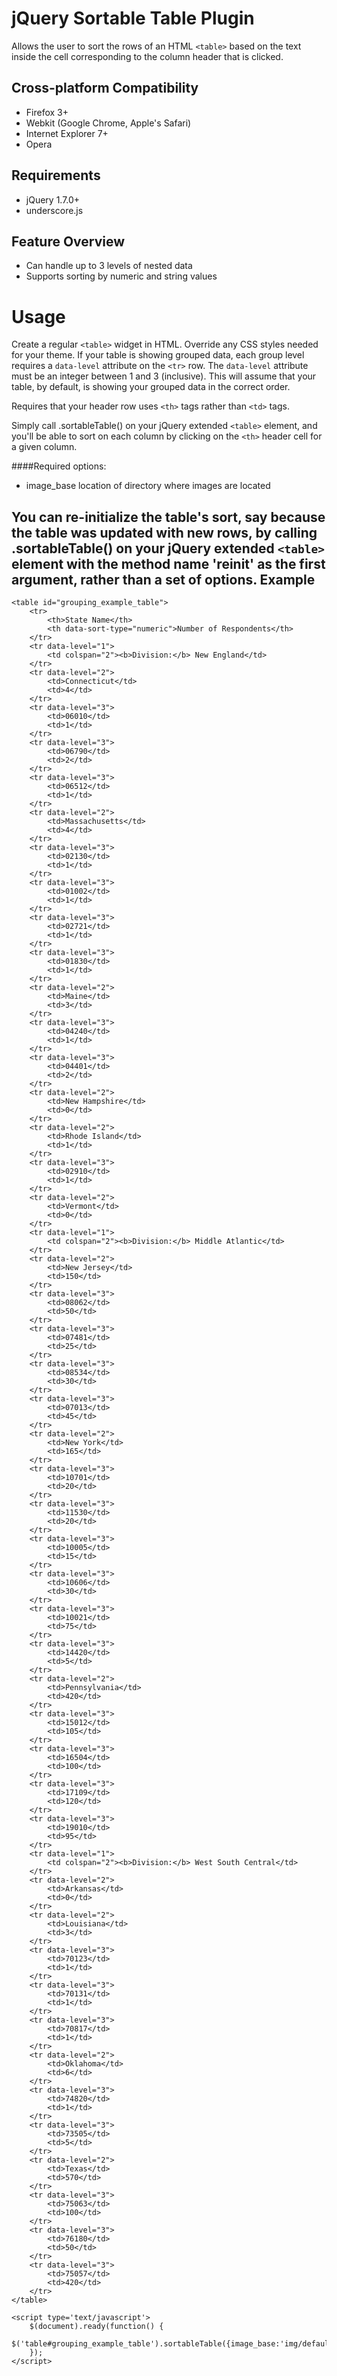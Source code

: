 jQuery Sortable Table Plugin
============================
Allows the user to sort the rows of an HTML `<table>` based on the text inside
the cell corresponding to the column header that is clicked.

Cross-platform Compatibility
----------------------------
* Firefox 3+
* Webkit (Google Chrome, Apple's Safari)
* Internet Explorer 7+
* Opera

Requirements
------------
* jQuery 1.7.0+
* underscore.js

Feature Overview
----------------
* Can handle up to 3 levels of nested data
* Supports sorting by numeric and string values

Usage
=====

Create a regular `<table>` widget in HTML. Override any CSS styles needed for
your theme. If your table is showing grouped data, each group level requires
a `data-level` attribute on the `<tr>` row. The `data-level` attribute must be
an integer between 1 and 3 (inclusive). This will assume that your table,
by default, is showing your grouped data in the correct order.

Requires that your header row uses `<th>` tags rather than `<td>` tags.

Simply call .sortableTable() on your jQuery extended `<table>` element,
and you'll be able to sort on each column by clicking on the `<th>` header
cell for a given column.

####Required options:
* image\_base				location of directory where images are located

You can re-initialize the table's sort, say because the table was updated with
new rows, by calling .sortableTable() on your jQuery extended `<table>` element
with the method name 'reinit' as the first argument, rather than a set of options.
Example
-------
	<table id="grouping_example_table">
		<tr>
			<th>State Name</th>
			<th data-sort-type="numeric">Number of Respondents</th>
		</tr>
		<tr data-level="1">
			<td colspan="2"><b>Division:</b> New England</td>
		</tr>
		<tr data-level="2">
			<td>Connecticut</td>
			<td>4</td>
		</tr>
		<tr data-level="3">
			<td>06010</td>
			<td>1</td>
		</tr>
		<tr data-level="3">
			<td>06790</td>
			<td>2</td>
		</tr>
		<tr data-level="3">
			<td>06512</td>
			<td>1</td>
		</tr>
		<tr data-level="2">
			<td>Massachusetts</td>
			<td>4</td>
		</tr>
		<tr data-level="3">
			<td>02130</td>
			<td>1</td>
		</tr>
		<tr data-level="3">
			<td>01002</td>
			<td>1</td>
		</tr>
		<tr data-level="3">
			<td>02721</td>
			<td>1</td>
		</tr>
		<tr data-level="3">
			<td>01830</td>
			<td>1</td>
		</tr>
		<tr data-level="2">
			<td>Maine</td>
			<td>3</td>
		</tr>
		<tr data-level="3">
			<td>04240</td>
			<td>1</td>
		</tr>
		<tr data-level="3">
			<td>04401</td>
			<td>2</td>
		</tr>
		<tr data-level="2">
			<td>New Hampshire</td>
			<td>0</td>
		</tr>
		<tr data-level="2">
			<td>Rhode Island</td>
			<td>1</td>
		</tr>
		<tr data-level="3">
			<td>02910</td>
			<td>1</td>
		</tr>
		<tr data-level="2">
			<td>Vermont</td>
			<td>0</td>
		</tr>
		<tr data-level="1">
			<td colspan="2"><b>Division:</b> Middle Atlantic</td>
		</tr>
		<tr data-level="2">
			<td>New Jersey</td>
			<td>150</td>
		</tr>
		<tr data-level="3">
			<td>08062</td>
			<td>50</td>
		</tr>
		<tr data-level="3">
			<td>07481</td>
			<td>25</td>
		</tr>
		<tr data-level="3">
			<td>08534</td>
			<td>30</td>
		</tr>
		<tr data-level="3">
			<td>07013</td>
			<td>45</td>
		</tr>
		<tr data-level="2">
			<td>New York</td>
			<td>165</td>
		</tr>
		<tr data-level="3">
			<td>10701</td>
			<td>20</td>
		</tr>
		<tr data-level="3">
			<td>11530</td>
			<td>20</td>
		</tr>
		<tr data-level="3">
			<td>10005</td>
			<td>15</td>
		</tr>
		<tr data-level="3">
			<td>10606</td>
			<td>30</td>
		</tr>
		<tr data-level="3">
			<td>10021</td>
			<td>75</td>
		</tr>
		<tr data-level="3">
			<td>14420</td>
			<td>5</td>
		</tr>
		<tr data-level="2">
			<td>Pennsylvania</td>
			<td>420</td>
		</tr>
		<tr data-level="3">
			<td>15012</td>
			<td>105</td>
		</tr>
		<tr data-level="3">
			<td>16504</td>
			<td>100</td>
		</tr>
		<tr data-level="3">
			<td>17109</td>
			<td>120</td>
		</tr>
		<tr data-level="3">
			<td>19010</td>
			<td>95</td>
		</tr>
		<tr data-level="1">
			<td colspan="2"><b>Division:</b> West South Central</td>
		</tr>
		<tr data-level="2">
			<td>Arkansas</td>
			<td>0</td>
		</tr>
		<tr data-level="2">
			<td>Louisiana</td>
			<td>3</td>
		</tr>
		<tr data-level="3">
			<td>70123</td>
			<td>1</td>
		</tr>
		<tr data-level="3">
			<td>70131</td>
			<td>1</td>
		</tr>
		<tr data-level="3">
			<td>70817</td>
			<td>1</td>
		</tr>
		<tr data-level="2">
			<td>Oklahoma</td>
			<td>6</td>
		</tr>
		<tr data-level="3">
			<td>74820</td>
			<td>1</td>
		</tr>
		<tr data-level="3">
			<td>73505</td>
			<td>5</td>
		</tr>
		<tr data-level="2">
			<td>Texas</td>
			<td>570</td>
		</tr>
		<tr data-level="3">
			<td>75063</td>
			<td>100</td>
		</tr>
		<tr data-level="3">
			<td>76180</td>
			<td>50</td>
		</tr>
		<tr data-level="3">
			<td>75057</td>
			<td>420</td>
		</tr>
	</table>

	<script type='text/javascript'>
		$(document).ready(function() {
			$('table#grouping_example_table').sortableTable({image_base:'img/default'});
		});
	</script>